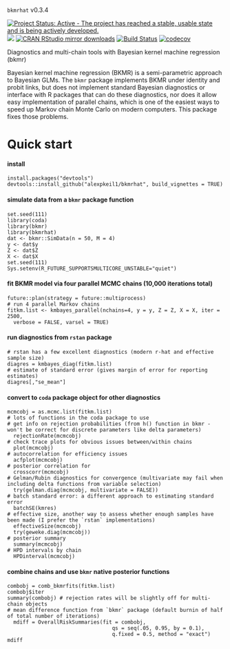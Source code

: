 `bkmrhat` v0.3.4

[![Project Status: Active - The project has reached a stable, usable state and is being actively developed.](http://www.repostatus.org/badges/latest/active.svg)](http://www.repostatus.org/#active) [![](http://www.r-pkg.org/badges/version/bkmrhat)](http://www.r-pkg.org/pkg/bkmrhat)
[![CRAN RStudio mirror downloads](http://cranlogs.r-pkg.org/badges/bkmrhat)](http://www.r-pkg.org/pkg/bkmrhat)  [![Build Status](https://travis-ci.com/alexpkeil1/bkmrhat.svg?branch=master)](https://travis-ci.com/alexpkeil1/bkmrhat) [![codecov](https://codecov.io/gh/alexpkeil1/bkmrhat/branch/master/graph/badge.svg)](https://codecov.io/gh/alexpkeil1/bkmrhat)

Diagnostics and multi-chain tools with Bayesian kernel machine regression (bkmr)

Bayesian kernel machine regression (BKMR) is a semi-parametric approach to Bayesian GLMs. The `bkmr` package implements BKMR under identity and probit links, but does not implement standard Bayesian diagnostics or interface with R packages that can do these diagnostics, nor does it allow easy implementation of parallel chains, which is one of the easiest ways to speed up Markov chain Monte Carlo on modern computers. This package fixes those problems.


# Quick start

#### install
    install.packages("devtools")
    devtools::install_github("alexpkeil1/bkmrhat", build_vignettes = TRUE)

#### simulate data from a `bkmr` package function
	set.seed(111)
	library(coda)
	library(bkmr)
	library(bkmrhat)
	dat <- bkmr::SimData(n = 50, M = 4)
	y <- dat$y
	Z <- dat$Z
	X <- dat$X
	set.seed(111)
	Sys.setenv(R_FUTURE_SUPPORTSMULTICORE_UNSTABLE="quiet")

#### fit BKMR model via four parallel MCMC chains (10,000 iterations total)
	future::plan(strategy = future::multiprocess)
	# run 4 parallel Markov chains
	fitkm.list <- kmbayes_parallel(nchains=4, y = y, Z = Z, X = X, iter = 2500,
	  verbose = FALSE, varsel = TRUE)

#### run diagnostics from `rstan` package
    # rstan has a few excellent diagnostics (modern r-hat and effective sample size)
    diagres = kmbayes_diag(fitkm.list)
    # estimate of standard error (gives margin of error for reporting estimates)
    diagres[,"se_mean"]

#### convert to `coda` package object for other diagnostics
	mcmcobj = as.mcmc.list(fitkm.list)
	# lots of functions in the coda package to use
	# get info on rejection probabilities (from h() function in bkmr - won't be correct for discrete parameters like delta parameters)
	  rejectionRate(mcmcobj)
	# check trace plots for obvious issues between/within chains
	  plot(mcmcobj)
	# autocorrelation for efficiency issues
	  acfplot(mcmcobj)
	# posterior correlation for
	  crosscorr(mcmcobj)
	# Gelman/Rubin diagnostics for convergence (multivariate may fail when including delta functions from variable selection)
	  try(gelman.diag(mcmcobj, multivariate = FALSE))  
    # batch standard error: a different approach to estimating standard error
      batchSE(kmres)
    # effective size, another way to assess whether enough samples have been made (I prefer the `rstan` implementations)
      effectiveSize(mcmcobj)
      try(geweke.diag(mcmcobj))
    # posterior summary
      summary(mcmcobj)
    # HPD intervals by chain
      HPDinterval(mcmcobj)
	  

#### combine chains and use `bkmr` native posterior functions
    combobj = comb_bkmrfits(fitkm.list)
    combobj$iter
    summary(combobj) # rejection rates will be slightly off for multi-chain objects
    # mean difference function from `bkmr` package (default burnin of half of total number of iterations)
      mdiff = OverallRiskSummaries(fit = combobj,
                                      qs = seq(.05, 0.95, by = 0.1),
                                      q.fixed = 0.5, method = "exact")
    mdiff
